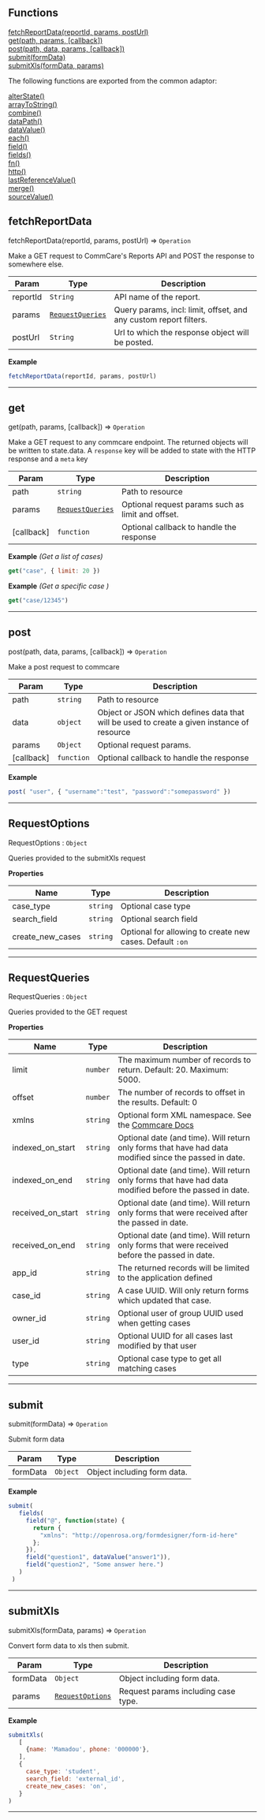 ## Functions

<dl>
<dt>
    <a href="#fetchreportdata">fetchReportData(reportId, params, postUrl)</a></dt>
<dt>
    <a href="#get">get(path, params, [callback])</a></dt>
<dt>
    <a href="#post">post(path, data, params, [callback])</a></dt>
<dt>
    <a href="#submit">submit(formData)</a></dt>
<dt>
    <a href="#submitxls">submitXls(formData, params)</a></dt>
</dl>

The following functions are exported from the common adaptor:
<dl>
<dt>
    <a href="/adaptors/packages/common-docs#alterstate">alterState()</a>
</dt>
<dt>
    <a href="/adaptors/packages/common-docs#arraytostring">arrayToString()</a>
</dt>
<dt>
    <a href="/adaptors/packages/common-docs#combine">combine()</a>
</dt>
<dt>
    <a href="/adaptors/packages/common-docs#datapath">dataPath()</a>
</dt>
<dt>
    <a href="/adaptors/packages/common-docs#datavalue">dataValue()</a>
</dt>
<dt>
    <a href="/adaptors/packages/common-docs#each">each()</a>
</dt>
<dt>
    <a href="/adaptors/packages/common-docs#field">field()</a>
</dt>
<dt>
    <a href="/adaptors/packages/common-docs#fields">fields()</a>
</dt>
<dt>
    <a href="/adaptors/packages/common-docs#fn">fn()</a>
</dt>
<dt>
    <a href="/adaptors/packages/common-docs#http">http()</a>
</dt>
<dt>
    <a href="/adaptors/packages/common-docs#lastreferencevalue">lastReferenceValue()</a>
</dt>
<dt>
    <a href="/adaptors/packages/common-docs#merge">merge()</a>
</dt>
<dt>
    <a href="/adaptors/packages/common-docs#sourcevalue">sourceValue()</a>
</dt></dl>

## fetchReportData

fetchReportData(reportId, params, postUrl) ⇒ <code>Operation</code>

Make a GET request to CommCare's Reports API
and POST the response to somewhere else.


| Param | Type | Description |
| --- | --- | --- |
| reportId | <code>String</code> | API name of the report. |
| params | [<code>RequestQueries</code>](#requestqueries) | Query params, incl: limit, offset, and any custom report filters. |
| postUrl | <code>String</code> | Url to which the response object will be posted. |

**Example**  
```js
fetchReportData(reportId, params, postUrl)
```

* * *

## get

get(path, params, [callback]) ⇒ <code>Operation</code>

Make a GET request to any commcare endpoint. The returned objects will be written to state.data.
A `response` key will be added to state with the HTTP response and a `meta` key


| Param | Type | Description |
| --- | --- | --- |
| path | <code>string</code> | Path to resource |
| params | [<code>RequestQueries</code>](#requestqueries) | Optional request params such as limit and offset. |
| [callback] | <code>function</code> | Optional callback to handle the response |

**Example** *(Get a list of cases)*  
```js
get("case", { limit: 20 })
```
**Example** *(Get a specific case )*  
```js
get("case/12345")
```

* * *

## post

post(path, data, params, [callback]) ⇒ <code>Operation</code>

Make a post request to commcare


| Param | Type | Description |
| --- | --- | --- |
| path | <code>string</code> | Path to resource |
| data | <code>object</code> | Object or JSON which defines data that will be used to create a given instance of resource |
| params | <code>Object</code> | Optional request params. |
| [callback] | <code>function</code> | Optional callback to handle the response |

**Example**  
```js
post( "user", { "username":"test", "password":"somepassword" })
```

* * *

## RequestOptions

RequestOptions : <code>Object</code>

Queries provided to the submitXls request

**Properties**

| Name | Type | Description |
| --- | --- | --- |
| case_type | <code>string</code> | Optional case type |
| search_field | <code>string</code> | Optional search field |
| create_new_cases | <code>string</code> | Optional for allowing to create new cases. Default `:on` |


* * *

## RequestQueries

RequestQueries : <code>Object</code>

Queries provided to the GET request

**Properties**

| Name | Type | Description |
| --- | --- | --- |
| limit | <code>number</code> | The maximum number of records to return. Default: 20. Maximum: 5000. |
| offset | <code>number</code> | The number of records to offset in the results. Default: 0 |
| xmlns | <code>string</code> | Optional form XML namespace. See the [Commcare Docs](https://dimagi.atlassian.net/wiki/spaces/commcarepublic/pages/2143979045/Finding+a+Form%27s+XMLNS) |
| indexed_on_start | <code>string</code> | Optional date (and time). Will return only forms that have had data modified since the passed in date. |
| indexed_on_end | <code>string</code> | Optional date (and time). Will return only forms that have had data modified before the passed in date. |
| received_on_start | <code>string</code> | Optional date (and time). Will return only forms that were received after the passed in date. |
| received_on_end | <code>string</code> | Optional date (and time). Will return only forms that were received before the passed in date. |
| app_id | <code>string</code> | The returned records will be limited to the application defined |
| case_id | <code>string</code> | A case UUID.  Will only return forms which updated that case. |
| owner_id | <code>string</code> | Optional user of group UUID used when getting cases |
| user_id | <code>string</code> | Optional UUID for all cases last modified by that user |
| type | <code>string</code> | Optional case type to get all matching cases |


* * *

## submit

submit(formData) ⇒ <code>Operation</code>

Submit form data


| Param | Type | Description |
| --- | --- | --- |
| formData | <code>Object</code> | Object including form data. |

**Example**  
```js
submit(
   fields(
     field("@", function(state) {
       return {
         "xmlns": "http://openrosa.org/formdesigner/form-id-here"
       };
     }),
     field("question1", dataValue("answer1")),
     field("question2", "Some answer here.")
   )
 )
```

* * *

## submitXls

submitXls(formData, params) ⇒ <code>Operation</code>

Convert form data to xls then submit.


| Param | Type | Description |
| --- | --- | --- |
| formData | <code>Object</code> | Object including form data. |
| params | [<code>RequestOptions</code>](#requestoptions) | Request params including case type. |

**Example**  
```js
submitXls(
   [
     {name: 'Mamadou', phone: '000000'},
   ],
   {
     case_type: 'student',
     search_field: 'external_id',
     create_new_cases: 'on',
   }
)
```

* * *


